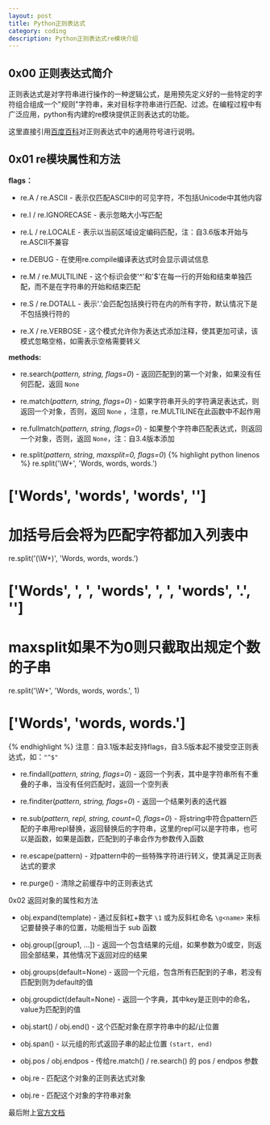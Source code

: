 ```yaml
---
layout: post
title: Python正则表达式
category: coding
description: Python正则表达式re模块介绍
---
```


## 0x00 正则表达式简介

正则表达式是对字符串进行操作的一种逻辑公式，是用预先定义好的一些特定的字符组合组成一个"规则"字符串，来对目标字符串进行匹配、过滤。在编程过程中有广泛应用，python有内建的re模块提供正则表达式的功能。

这里直接引用[百度百科](http://baike.baidu.com/item/正则表达式#4)对正则表达式中的通用符号进行说明。

## 0x01 re模块属性和方法

**flags：**

* re.A / re.ASCII - 表示仅匹配ASCII中的可见字符，不包括Unicode中其他内容

* re.I / re.IGNORECASE - 表示忽略大小写匹配

* re.L / re.LOCALE - 表示以当前区域设定编码匹配，注：自3.6版本开始与re.ASCII不兼容

* re.DEBUG - 在使用re.compile编译表达式时会显示调试信息

* re.M / re.MULTILINE - 这个标识会使'^'和'$'在每一行的开始和结束单独匹配，而不是在字符串的开始和结束匹配

* re.S / re.DOTALL - 表示'.'会匹配包括换行符在内的所有字符，默认情况下是不包括换行符的

* re.X / re.VERBOSE - 这个模式允许你为表达式添加注释，使其更加可读，该模式忽略空格，如需表示空格需要转义

**methods:**

* re.search(*pattern, string, flags=0*) - 返回匹配到的第一个对象，如果没有任何匹配，返回 `None`

* re.match(*pattern, string, flags=0*) - 如果字符串开头的字符满足表达式，则返回一个对象，否则，返回 `None` ，注意，re.MULTILINE在此函数中不起作用

* re.fullmatch(*pattern, string, flags=0*) - 如果整个字符串匹配表达式，则返回一个对象，否则，返回 `None`，注：自3.4版本添加

* re.split(*pattern, string, maxsplit=0, flags=0*)
{% highlight python linenos %}
re.split('\W+', 'Words, words, words.')
# ['Words', 'words', 'words', '']

# 加括号后会将为匹配字符都加入列表中
re.split('(\W+)', 'Words, words, words.')
# ['Words', ', ', 'words', ', ', 'words', '.', '']

# maxsplit如果不为0则只截取出规定个数的子串
re.split('\W+', 'Words, words, words.', 1)
# ['Words', 'words, words.']
{% endhighlight %}
注意：自3.1版本起支持flags，自3.5版本起不接受空正则表达式，如：`"^$"`

* re.findall(*pattern, string, flags=0*) - 返回一个列表，其中是字符串所有不重叠的子串，当没有任何匹配时，返回一个空列表

* re.finditer(*pattern, string, flags=0*) - 返回一个结果列表的迭代器

* re.sub(*pattern, repl, string, count=0, flags=0*) - 将string中符合pattern匹配的子串用repl替换，返回替换后的字符串，这里的repl可以是字符串，也可以是函数，如果是函数，匹配到的子串会作为参数传入函数

* re.escape(pattern) - 对pattern中的一些特殊字符进行转义，使其满足正则表达式的要求

* re.purge() - 清除之前缓存中的正则表达式

0x02 返回对象的属性和方法

* obj.expand(template) - 通过反斜杠+数字 `\1` 或为反斜杠命名 `\g<name>` 来标记要替换子串的位置，功能相当于 sub 函数

* obj.group([group1, ...]) - 返回一个包含结果的元组，如果参数为0或空，则返回全部结果，其他情况下返回对应的结果

* obj.groups(default=None) - 返回一个元组，包含所有匹配到的子串，若没有匹配到则为default的值

* obj.groupdict(default=None) - 返回一个字典，其中key是正则中的命名，value为匹配到的值

* obj.start() / obj.end() - 这个匹配对象在原字符串中的起/止位置

* obj.span() - 以元组的形式返回子串的起止位置 `(start, end)`

* obj.pos / obj.endpos - 传给re.match() / re.search() 的 pos / endpos 参数

* obj.re - 匹配这个对象的正则表达式对象

* obj.re - 匹配这个对象的字符串对象

最后附上[官方文档](https://docs.python.org/3/library/re.html)